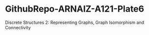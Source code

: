 # GithubRepo-ARNAIZ-A121-Plate6
Discrete Structures 2: Representing Graphs, Graph Isomorphism and Connectivity
